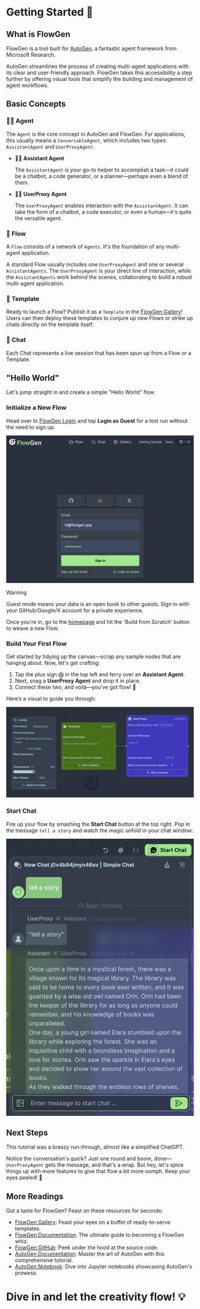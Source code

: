 # Getting Started 🚀

## What is FlowGen

FlowGen is a tool built for [AutoGen](https://microsoft.github.io/autogen/), a fantastic agent framework from Microsoft Research.

AutoGen streamlines the process of creating multi-agent applications with its clear and user-friendly approach. FlowGen takes this accessibility a step further by offering visual tools that simplify the building and management of agent workflows.

## Basic Concepts

### 🕵️‍♂️ Agent

The `Agent` is the core concept in AutoGen and FlowGen. For applications, this usually means a `ConversableAgent`, which includes two types: `AssistantAgent` and `UserProxyAgent`.

- 👩‍💼 **Assistant Agent**

  The `AssistantAgent` is your go-to helper to accomplish a task—it could be a chatbot, a code generator, or a planner—perhaps even a blend of them.

- 🧑‍💻 **UserProxy Agent**

  The `UserProxyAgent` enables interaction with the `AssistantAgent`. It can take the form of a chatbot, a code executor, or even a human—it's quite the versatile agent.

### 🌊 Flow

A `Flow` consists of a network of `Agents`. It's the foundation of any multi-agent application.

A standard Flow usually includes one `UserProxyAgent` and one or several `AssistantAgents`. The `UserProxyAgent` is your direct line of interaction, while the `AssistantAgents` work behind the scenes, collaborating to build a robust multi-agent application.

### 📄 Template

Ready to launch a Flow? Publish it as a `Template` in the [FlowGen Gallery](https://flowgen.app/gallery/)! Users can then deploy these templates to conjure up new Flows or strike up chats directly on the template itself.

### 💬 Chat

Each Chat represents a live session that has been spun up from a Flow or a Template.

## "Hello World"

Let's jump straight in and create a simple "Hello World" flow.

### Initialize a New Flow

Head over to [FlowGen Login](https://flowgen.app/auth/login) and tap **Login as Guest** for a test run without the need to sign up.

![Login](./img/login.png)

> [!WARNING]
> Guest mode means your data is an open book to other guests. Sign in with your GitHub/Google/X account for a private experience.

Once you're in, go to the [homepage](https://flowgen.app) and hit the 'Build from Scratch' button to weave a new Flow.

### Build Your First Flow

Get started by tidying up the canvas—scrap any sample nodes that are hanging about. Now, let's get crafting:

1. Tap the plus sign ⨁ in the top left and ferry over an **Assistant Agent**.
2. Next, snag a **UserProxy Agent** and drop it in place.
3. Connect these two, and voilà—you've got flow! 🔗

Here’s a visual to guide you through:

![flow](./img/flow.png)

### Start Chat

Fire up your flow by smashing the **Start Chat** button at the top right. Pop in the message `tell a story` and watch the magic unfold in your chat window:

![Chat](./img/chat.png)

## Next Steps

This tutorial was a breezy run-through, almost like a simplified ChatGPT.

Notice the conversation's quick? Just one round and boom, done—`UserProxyAgent` gets the message, and that's a wrap. But hey, let's spice things up with more features to give that flow a bit more oomph. Keep your eyes peeled! 👀

## More Readings

Got a taste for FlowGen? Feast on these resources for seconds:

- [FlowGen Gallery](https://flowgen.app/gallery/): Feast your eyes on a buffet of ready-to-serve templates.
- [FlowGen Documentation](https://flowgen.app/docs/): The ultimate guide to becoming a FlowGen whiz.
- [FlowGen GitHub](https://github.com/tiwater/flowgen): Peek under the hood at the source code.
- [AutoGen Documentation](https://microsoft.github.io/autogen/): Master the art of AutoGen with this comprehensive tutorial.
- [AutoGen Notebook](https://github.com/microsoft/autogen/tree/main/notebook): Dive into Jupyter notebooks showcasing AutoGen's prowess.

# Dive in and let the creativity flow! 💡
